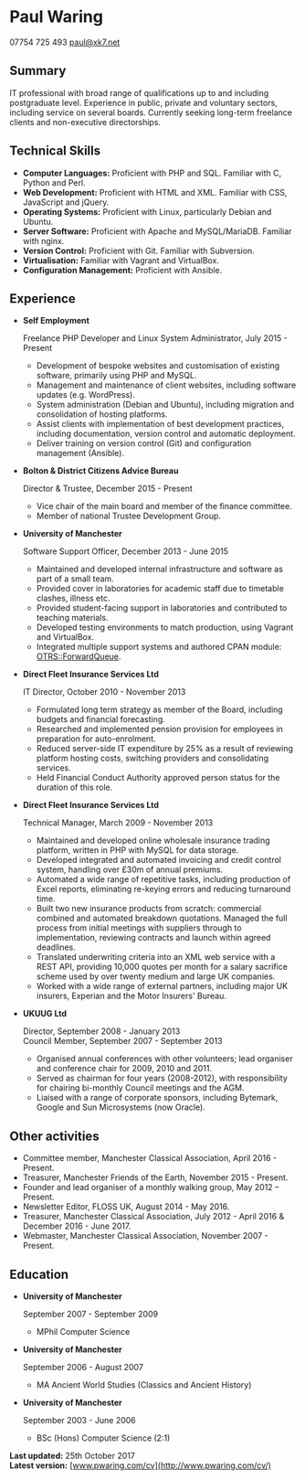 Paul Waring
===========

07754 725 493
[paul@xk7.net](mailto:paul@xk7.net)

Summary
-------

IT professional with broad range of qualifications up to and including postgraduate level. Experience in public, private and voluntary sectors, including service on several boards. Currently seeking long-term freelance clients and non-executive directorships.

Technical Skills
------

*   **Computer Languages:** Proficient with PHP and SQL. Familiar with C, Python and Perl.
*   **Web Development:** Proficient with HTML and XML. Familiar with CSS, JavaScript and jQuery.
*   **Operating Systems:** Proficient with Linux, particularly Debian and Ubuntu.
*   **Server Software:** Proficient with Apache and MySQL/MariaDB. Familiar with nginx.
*   **Version Control:** Proficient with Git. Familiar with Subversion.
*   **Virtualisation:** Familiar with Vagrant and VirtualBox.
*   **Configuration Management:** Proficient with Ansible.

Experience
----------

*   **Self Employment**

    Freelance PHP Developer and Linux System Administrator, July 2015 - Present

    - Development of bespoke websites and customisation of existing software, primarily using PHP and MySQL.
    - Management and maintenance of client websites, including software updates (e.g. WordPress).
    - System administration (Debian and Ubuntu), including migration and consolidation of hosting platforms.
    - Assist clients with implementation of best development practices, including documentation, version control and automatic deployment.
    - Deliver training on version control (Git) and configuration management (Ansible).

*   **Bolton & District Citizens Advice Bureau**

    Director & Trustee, December 2015 - Present

    - Vice chair of the main board and member of the finance committee.
    - Member of national Trustee Development Group.

*   **University of Manchester**

    Software Support Officer, December 2013 - June 2015

    - Maintained and developed internal infrastructure and software as part of a small team.
    - Provided cover in laboratories for academic staff due to timetable clashes, illness etc.
    - Provided student-facing support in laboratories and contributed to teaching materials.
    - Developed testing environments to match production, using Vagrant and VirtualBox.
    - Integrated multiple support systems and authored CPAN module: [OTRS::ForwardQueue](https://metacpan.org/pod/OTRS::ForwardQueue).

*   **Direct Fleet Insurance Services Ltd**

    IT Director, October 2010 - November 2013

    - Formulated long term strategy as member of the Board, including budgets and financial forecasting.
    - Researched and implemented pension provision for employees in preparation for auto-enrolment.
    - Reduced server-side IT expenditure by 25% as a result of reviewing platform hosting costs, switching providers and consolidating services.
    - Held Financial Conduct Authority approved person status for the duration of this role.

*   **Direct Fleet Insurance Services Ltd**

    Technical Manager, March 2009 - November 2013

    - Maintained and developed online wholesale insurance trading platform, written in PHP with MySQL for data storage.
    - Developed integrated and automated invoicing and credit control system, handling over £30m of annual premiums.
    - Automated a wide range of repetitive tasks, including production of Excel reports, eliminating re-keying errors and reducing turnaround time.
    - Built two new insurance products from scratch: commercial combined and automated breakdown quotations. Managed the full process from initial meetings with suppliers through to implementation, reviewing contracts and launch within agreed deadlines.
    - Translated underwriting criteria into an XML web service with a REST API, providing 10,000 quotes per month for a salary sacrifice scheme used by over twenty medium and large UK companies.
    - Worked with a wide range of external partners, including major UK insurers, Experian and the Motor Insurers' Bureau.

*   **UKUUG Ltd**

    Director, September 2008 - January 2013  
    Council Member, September 2007 - September 2013

    - Organised annual conferences with other volunteers; lead organiser and conference chair for 2009, 2010 and 2011.
    - Served as chairman for four years (2008-2012), with responsibility for chairing bi-monthly Council meetings and the AGM.
    - Liaised with a range of corporate sponsors, including Bytemark, Google and Sun Microsystems (now Oracle).


Other activities
----------------

* Committee member, Manchester Classical Association, April 2016 - Present.
* Treasurer, Manchester Friends of the Earth, November 2015 - Present.
* Founder and lead organiser of a monthly walking group, May 2012 – Present.
* Newsletter Editor, FLOSS UK, August 2014 - May 2016.
* Treasurer, Manchester Classical Association, July 2012 - April 2016 & December 2016 - June 2017.
* Webmaster, Manchester Classical Association, November 2007 - Present.

Education
---------

*   **University of Manchester**

    September 2007 - September 2009

    - MPhil Computer Science

*   **University of Manchester**

    September 2006 - August 2007

    - MA Ancient World Studies (Classics and Ancient History)

*   **University of Manchester**

    September 2003 - June 2006

    - BSc (Hons) Computer Science (2:1)

**Last updated:** 25th October 2017  
**Latest version:** [www.pwaring.com/cv](http://www.pwaring.com/cv/)
